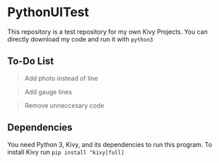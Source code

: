 # PythonUITest
This repository is a test repository for my own Kivy Projects. You can directly download my code and run it with `python3`

## To-Do List
> Add photo instead of line	

> Add gauge lines
	
> Remove unneccesary code	

## Dependencies
You need Python 3, Kivy, and its dependencies to run this program.
To install Kivy run `pip install "kivy[full]`
